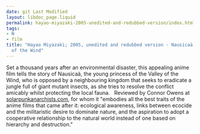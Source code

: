 ```yaml
---
date: git Last Modified
layout: libdoc_page.liquid
permalink: hayao-miyazaki-2005-unedited-and-redubbed-version/index.html
tags:
- N
- film
title: "Hayao Miyazaki; 2005, unedited and redubbed version - Nausicaä of the Valley
  of the Wind"
---
```


Set a thousand years after an environmental disaster, this  appealing anime film tells the story of Nausicaä, the young princess of the  Valley of the Wind, who is opposed by a neighbouring kingdom that seeks to  eradicate a jungle full of giant mutant insects, as she tries to resolve the  conflict amicably whilst protecting the local fauna.
 
Reviewed by Connor Owens at <a href="https://solarpunkanarchists.com/tag/anime/">solarpunkanarchists.com</a>,  for whom it "embodies all the best traits of the anime films that came after it:  ecological awareness, links between ecocide and the militaristic desire to  dominate nature, and the aspiration to adopt a cooperative relationship to the  natural world instead of one based on hierarchy and destruction."